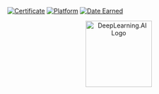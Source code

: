 [![Certificate](https://img.shields.io/badge/Certificate-Completed-blue)](https://github.com/user-attachments/files/20138358/Coursera.80Q37LPY149A.pdf)  [![Platform](https://img.shields.io/badge/Coursera-80Q37LPY149A-red)](https://github.com/user-attachments/files/20138358/Coursera.80Q37LPY149A.pdf)  [![Date Earned](https://img.shields.io/badge/Earned-May%2010%2C%202025-green)](https://github.com/user-attachments/files/20138358/Coursera.80Q37LPY149A.pdf)  

<p align="center">
  <a href="https://github.com/user-attachments/files/20138358/Coursera.80Q37LPY149A.pdf">
    <img src="https://deeplearning.ai/wp-content/uploads/2020/10/cropped-dlai-logo-png-1.png" 
         alt="DeepLearning.AI Logo" width="150"/>
  </a>
</p>
